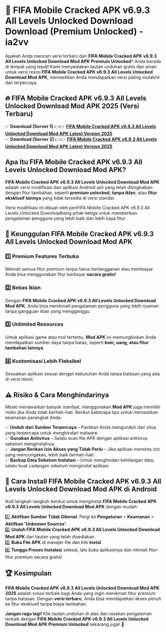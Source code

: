 # 🎯 FIFA Mobile Cracked APK v6.9.3 All Levels Unlocked Download  Download (Premium Unlocked) -  ia2vv

Apakah Anda mencari versi terbaru dari **FIFA Mobile Cracked APK v6.9.3 All Levels Unlocked Download Mod APK Premium Unlocked**? Anda berada di tempat yang tepat! Kami menyediakan tautan unduhan gratis dan aman untuk versi resmi **FIFA Mobile Cracked APK v6.9.3 All Levels Unlocked Download Mod APK**, memastikan Anda mendapatkan versi paling mutakhir dan terpercaya.

## 🔥 FIFA Mobile Cracked APK v6.9.3 All Levels Unlocked Download Mod APK 2025 (Versi Terbaru)

✅ **Download [Server 1]** 👉👉 [**FIFA Mobile Cracked APK v6.9.3 All Levels Unlocked Download Mod APK Latest Version 2025**](https://momento.my/?title=FIFA_Mobile_Cracked_APK_v6.9.3_All_Levels_Unlocked_Download)  
✅ **Download [Server 2]** 👉👉 [**FIFA Mobile Cracked APK v6.9.3 All Levels Unlocked Download Mod APK Latest Version 2025**](https://momento.my/?title=FIFA_Mobile_Cracked_APK_v6.9.3_All_Levels_Unlocked_Download)  

## Apa Itu FIFA Mobile Cracked APK v6.9.3 All Levels Unlocked Download Mod APK?

**FIFA Mobile Cracked APK v6.9.3 All Levels Unlocked Download Mod APK** adalah versi modifikasi dari aplikasi Android asli yang telah ditingkatkan dengan fitur tambahan, seperti **premium unlocked**, **tanpa iklan**, atau **fitur eksklusif lainnya** yang tidak tersedia di versi standar.

Versi modifikasi ini dibuat oleh penFIFA Mobile Cracked APK v6.9.3 All Levels Unlocked Downloadbang pihak ketiga untuk memberikan pengalaman pengguna yang lebih baik dan lebih kaya fitur.

## 🎯 Keunggulan FIFA Mobile Cracked APK v6.9.3 All Levels Unlocked Download Mod APK

### 1️⃣ Premium Features Terbuka
Nikmati semua fitur premium tanpa harus berlangganan atau membayar. Anda bisa menggunakan fitur berbayar **secara gratis!**

### 2️⃣ Bebas Iklan
Dengan **FIFA Mobile Cracked APK v6.9.3 All Levels Unlocked Download Mod APK**, Anda bisa menikmati pengalaman pengguna yang lebih nyaman tanpa gangguan iklan yang mengganggu.

### 3️⃣ Unlimited Resources
Untuk aplikasi game atau tool tertentu, **Mod APK** ini memungkinkan Anda mendapatkan sumber daya tanpa batas, seperti **koin, uang, atau fitur tambahan lainnya**.

### 4️⃣ Kustomisasi Lebih Fleksibel
Sesuaikan aplikasi sesuai dengan kebutuhan Anda tanpa batasan yang ada di versi resmi.

## ⚠️ Risiko & Cara Menghindarinya

Meski menawarkan banyak manfaat, menggunakan **Mod APK** juga memiliki risiko jika Anda tidak berhati-hati. Berikut beberapa tips untuk memastikan keamanan perangkat Anda:

✅ **Unduh dari Sumber Terpercaya** – Pastikan Anda mengunduh dari situs yang terpercaya untuk menghindari malware.  
✅ **Gunakan Antivirus** – Selalu scan file APK dengan aplikasi antivirus sebelum menginstalnya.  
✅ **Jangan Berikan Izin Akses yang Tidak Perlu** – Jika aplikasi meminta izin yang mencurigakan, lebih baik berhati-hati.  
✅ **Backup Data Sebelum Instalasi** – Untuk menghindari kehilangan data, selalu buat cadangan sebelum menginstal aplikasi.

## 📌 Cara Install FIFA Mobile Cracked APK v6.9.3 All Levels Unlocked Download Mod APK di Android

Ikuti langkah-langkah berikut untuk menginstal **FIFA Mobile Cracked APK v6.9.3 All Levels Unlocked Download Mod APK** dengan mudah:

1️⃣ **Aktifkan Sumber Tidak Dikenal**: Pergi ke **Pengaturan** > **Keamanan** > **Aktifkan 'Unknown Sources'**.  
2️⃣ **Unduh FIFA Mobile Cracked APK v6.9.3 All Levels Unlocked Download Mod APK** dari tautan yang telah disediakan.  
3️⃣ **Buka File APK** di manajer file dan klik **Instal**.  
4️⃣ **Tunggu Proses Instalasi** selesai, lalu buka aplikasinya dan nikmati fitur-fitur premium secara gratis!

## 🏆 Kesimpulan

**FIFA Mobile Cracked APK v6.9.3 All Levels Unlocked Download Mod APK 2025** adalah solusi terbaik bagi Anda yang ingin menikmati fitur premium tanpa batasan. Dengan **versi terbaru**, Anda bisa mendapatkan akses penuh ke fitur eksklusif tanpa biaya tambahan.

**Jangan ragu lagi!** Klik tautan unduhan di atas dan rasakan pengalaman terbaik dengan **FIFA Mobile Cracked APK v6.9.3 All Levels Unlocked Download Mod APK Premium Unlocked** sekarang juga! 🚀
